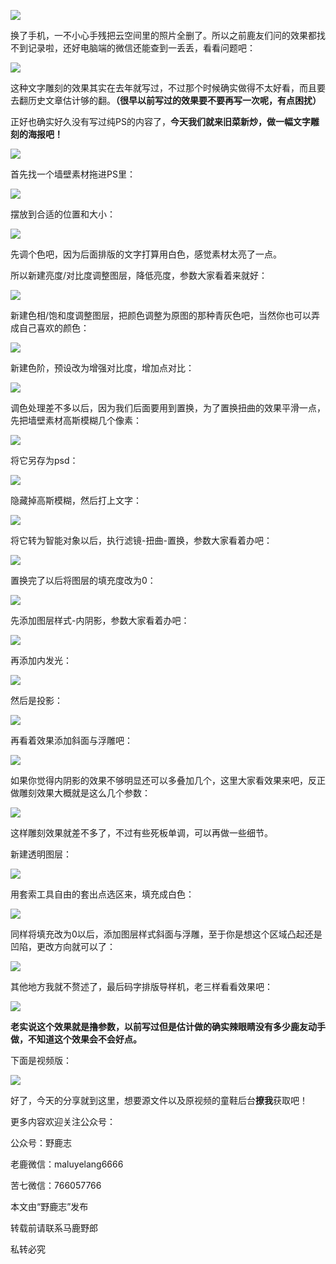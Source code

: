 ![](https://pic2.zhimg.com/v2-f0be76e00ded9f8ee0e95a48f0bd6115_r.jpg)

换了手机，一不小心手残把云空间里的照片全删了。所以之前鹿友们问的效果都找不到记录啦，还好电脑端的微信还能查到一丢丢，看看问题吧：

![](https://pic1.zhimg.com/v2-ebabf54b13680aca90767e74dbe745b8_r.jpg)

这种文字雕刻的效果其实在去年就写过，不过那个时候确实做得不太好看，而且要去翻历史文章估计够的翻。**（很早以前写过的效果要不要再写一次呢，有点困扰）**

正好也确实好久没有写过纯PS的内容了，**今天我们就来旧菜新炒，做一幅文字雕刻的海报吧！**

![](https://pic2.zhimg.com/v2-29972d51c8ff091e19931910625efd1d_r.jpg)

首先找一个墙壁素材拖进PS里：  

![](https://pic1.zhimg.com/v2-ed78a0b75b57bde2fdac74ebd89c003c_r.jpg)

摆放到合适的位置和大小：

![](https://pic2.zhimg.com/v2-f59d7d6e7757a84b249e50030deeef05_r.jpg)

先调个色吧，因为后面排版的文字打算用白色，感觉素材太亮了一点。

所以新建亮度/对比度调整图层，降低亮度，参数大家看着来就好：

![](https://pic2.zhimg.com/v2-cb6f5a1379d6c2957846e70fd7c9e869_r.jpg)

新建色相/饱和度调整图层，把颜色调整为原图的那种青灰色吧，当然你也可以弄成自己喜欢的颜色：

![](https://pic3.zhimg.com/v2-9f6fc5a1655dcebcdd9b407a405121b6_r.jpg)

新建色阶，预设改为增强对比度，增加点对比：

![](https://pic4.zhimg.com/v2-5013f602ea71baba74dcce8900e0e893_r.jpg)

调色处理差不多以后，因为我们后面要用到置换，为了置换扭曲的效果平滑一点，先把墙壁素材高斯模糊几个像素：

![](https://pic4.zhimg.com/v2-eed6130bdede40d0450ccbc4e731368b_r.jpg)

将它另存为psd：

![](https://pic1.zhimg.com/v2-e9e99da2fe0d2bf61cced2f06976ca94_r.jpg)

隐藏掉高斯模糊，然后打上文字：

![](https://pic3.zhimg.com/v2-99d4d8abe03cbc8f6177c4d586a699a6_r.jpg)

将它转为智能对象以后，执行滤镜-扭曲-置换，参数大家看着办吧：

![](https://pic1.zhimg.com/v2-d9511abdf23983a36af5049a8bff3934_r.jpg)

置换完了以后将图层的填充度改为0：

![](https://pic1.zhimg.com/v2-d3ea0e67c2f4b5ae21eba9ca0227f530_r.jpg)

先添加图层样式-内阴影，参数大家看着办吧：

![](https://pic3.zhimg.com/v2-4b77ee1c120851f73383e5fc74a3bdee_r.jpg)

再添加内发光：

![](https://pic3.zhimg.com/v2-5825d34510d5307b0fc379749e440826_r.jpg)

然后是投影：

![](https://pic2.zhimg.com/v2-6bad2a7cb8bcb952ba85bd8891d624dd_r.jpg)

再看着效果添加斜面与浮雕吧：

![](https://pic1.zhimg.com/v2-10aa0963291dd8ed027710bccc3e533c_r.jpg)

如果你觉得内阴影的效果不够明显还可以多叠加几个，这里大家看效果来吧，反正做雕刻效果大概就是这么几个参数：

![](https://pic2.zhimg.com/v2-fb3b0366ca356484263cf03d4a63d6dd_r.jpg)

这样雕刻效果就差不多了，不过有些死板单调，可以再做一些细节。

新建透明图层：

![](https://pic3.zhimg.com/v2-3586417f3d086297dc7e5101b8158a36_r.jpg)

用套索工具自由的套出点选区来，填充成白色：

![](https://pic4.zhimg.com/v2-ec93c215dbabe69852477b9dd9f56903_r.jpg)

同样将填充改为0以后，添加图层样式斜面与浮雕，至于你是想这个区域凸起还是凹陷，更改方向就可以了：

![](https://pic3.zhimg.com/v2-a692ba46fae3e837948de3119da78456_r.jpg)

其他地方我就不赘述了，最后码字排版导样机，老三样看看效果吧：

![](https://pic4.zhimg.com/v2-024e9e59efed1cdacff3facb2187715f_r.jpg)

**老实说这个效果就是撸参数，以前写过但是估计做的确实辣眼睛没有多少鹿友动手做，不知道这个效果会不会好点。**

下面是视频版：

[![](https://pic3.zhimg.com/v2-c65113a24514cff2780dc457610d52b1.png)](https://link.zhihu.com/?target=https%3A//www.zhihu.com/video/1029332753866735616)

好了，今天的分享就到这里，想要源文件以及原视频的童鞋后台**撩我**获取吧！  

更多内容欢迎关注公众号：

公众号：野鹿志

老鹿微信：maluyelang6666

苦七微信：766057766

本文由“野鹿志”发布

转载前请联系马鹿野郎

私转必究